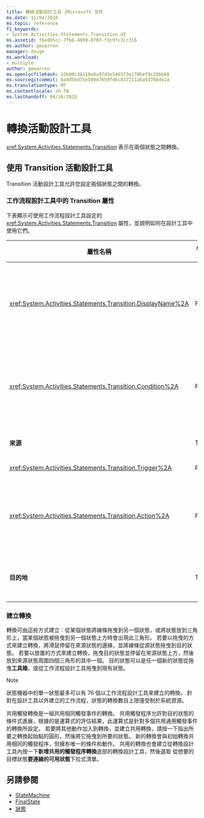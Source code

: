 ```yaml
---
title: 轉換活動設計工具 |Microsoft 文件
ms.date: 11/04/2016
ms.topic: reference
f1_keywords:
- System.Activities.Statements.Transition.UI
ms.assetid: f6e8b5cc-7fb8-4699-9703-f3c9fc7cc316
ms.author: gewarren
manager: douge
ms.workload:
- multiple
author: gewarren
ms.openlocfilehash: 25b00c38110e8a97d5e5465f3e170bef9c28bb88
ms.sourcegitcommit: 6a9d5bd75e50947659fd6c837111a6a547884e2a
ms.translationtype: MT
ms.contentlocale: zh-TW
ms.lasthandoff: 04/16/2018
---
```

# <a name="transition-activity-designer"></a>轉換活動設計工具
<xref:System.Activities.Statements.Transition> 表示在兩個狀態之間轉換。

## <a name="using-the-transition-activity-designer"></a>使用 Transition 活動設計工具
 Transition 活動設計工具允許您設定兩個狀態之間的轉換。

### <a name="transition-properties-in-the-workflow-designer"></a>工作流程設計工具中的 Transition 屬性
 下表顯示可使用工作流程設計工具設定的 <xref:System.Activities.Statements.Transition> 屬性，並說明如何在設計工具中使用它們。

|屬性名稱|必要項|使用方式|
|-------------------|--------------|-----------|
|<xref:System.Activities.Statements.Transition.DisplayName%2A>|False|指定 <xref:System.Activities.Statements.Transition> 活動設計工具的易記名稱。 預設值是**T1**。 這個值可以在這些位置進行編輯：屬性方格、展開的轉換設計工具標頭，以及展開的轉換設計工具內動作區段的標頭。 <xref:System.Activities.Activity.DisplayName%2A> 可用於階層連結巡覽，顯示在工作流程設計工具的頂端。<br /><br /> 雖然 <xref:System.Activities.Activity.DisplayName%2A> 並非絕對必要，但建議您盡量使用。|
|<xref:System.Activities.Statements.Transition.Condition%2A>|False|如果有的話，指定運算式必須評估為**True**控制權會傳遞給目的地狀態之前。 這個條件可以在屬性方格和展開的轉換設計工具中編輯。 共用轉換中的多個條件是以它們在轉換設計工具中的出現順序接受評估。 **注意：**請注意，如果<xref:System.Activities.Statements.Transition.Condition%2A>轉換值評估為**False** (或所有共用的觸發轉換的條件評估為**False**)，不會發生轉換會排程之所有轉換狀態的所有觸發程序。 由於設定條件的方式，在本教學課程中不會發生這種情況 (我們對於猜測是否正確有具體的動作)。|
|**來源**|True|表示此轉換所源自的狀態。 按一下來源狀態的名稱，可將設計工具檢視切換到該狀態的展開檢視。 當轉換已建立且不能變更時會設定此值。|
|<xref:System.Activities.Statements.Transition.Trigger%2A>|False|指定此活動，活動完成時會起始轉換。 若要設定此活動，活動拖曳至**工具箱**並將其放置**觸發程序**轉換的區段。|
|<xref:System.Activities.Statements.Transition.Action%2A>|False|指定觸發程序活動完成時所執行的活動和<xref:System.Activities.Statements.Transition.Condition%2A>，如果有的話，會評估為**true**。 執行來源狀態的 <xref:System.Activities.Statements.State.Exit%2A> 活動 (如果有的話) 之後，轉換到目的狀態時會執行此活動。 來將活動從轉換設計工具展開時，可以設定此值**工具箱**並放到**動作**轉換的區段。 單一轉換可以有多個動作。 個別的動作可以展開和收縮，而且當轉換有多個動作時，可以按一下出現在動作上的上下箭號來加以排序。|
|**目的地**|True|表示轉換完成之後狀態機器轉換到的狀態。 這個對應至物件模型中轉換的 <xref:System.Activities.Statements.Transition.To%2A> 屬性。 按一下目的狀態的名稱，可將設計工具檢視切換到該狀態的展開檢視。 當轉換已建立並可用拖曳箭頭 (其將轉換連接至設計工具中的目的狀態) 的方式進行變更時，會設定這個值。|

### <a name="creating-transitions"></a>建立轉換
 轉換可由這些方式建立：從某個狀態將線條拖曳到另一個狀態，或將狀態放到三角形上，當某個狀態被拖曳到另一個狀態上方時會出現此三角形。 若要以拖曳的方式來建立轉換，將滑鼠停留在來源狀態的邊緣，並將線條從源狀態拖曳到目的狀態。 若要以放置的方式來建立轉換，拖曳目的狀態並停留在來源狀態上方，然後放到來源狀態周圍四個三角形的其中一個。 目的狀態可以是任一個新的狀態從拖曳**工具箱**，或從工作流程設計工具拖曳到現有狀態。

> [!NOTE]
> 狀態機器中的單一狀態最多可以有 76 個以工作流程設計工具來建立的轉換。 針對在設計工具以外建立的工作流程，狀態的轉換數目上限僅受制於系統資源。

 共用觸發轉換是一組共用相同觸發事件的轉換。 共用觸發程序允許對目的狀態的條件式進展，根據的是運算式的評估結果，此運算式是針對多個共用通用觸發事件的轉換所設定。 若要將其他動作加入到轉換，並建立共用轉換，請按一下指出所要之轉換起始點的圓形，然後將它拖曳到所要的狀態。 新的轉換會與初始轉換共用相同的觸發程序，但擁有唯一的條件和動作。 共用的轉換也會建立從轉換設計工具內按一下**新增共用的觸發程序轉換**底部的轉換設計工具，然後選取 從想要的目標狀態**要連線的可用狀態**下拉式清單。

## <a name="see-also"></a>另請參閱

- [StateMachine](../workflow-designer/statemachine-activity-designer.md)
- [FinalState](../workflow-designer/finalstate-activity-designer.md)
- [狀態](../workflow-designer/state-activity-designer.md)
